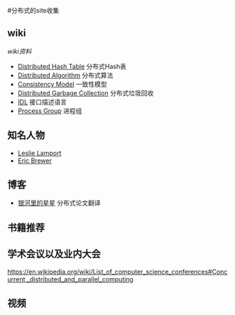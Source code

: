 #分布式的site收集

## wiki

*wiki资料*
* [Distributed Hash Table](https://en.wikipedia.org/wiki/Distributed_hash_table) 分布式Hash表
* [Distributed Algorithm](https://en.wikipedia.org/wiki/Distributed_algorithm) 分布式算法
* [Consistency Model](https://en.wikipedia.org/wiki/Consistency_model) 一致性模型
* [Distributed Garbage Collection](https://en.wikipedia.org/wiki/Distributed_garbage_collection) 分布式垃圾回收
* [IDL](https://en.wikipedia.org/wiki/Interface_description_language) 接口描述语言
* [Process Group](https://en.wikipedia.org/wiki/Process_group) 进程组

## 知名人物
* [Leslie Lamport](https://en.wikipedia.org/wiki/Leslie_Lamport)
* [Eric Brewer](https://en.wikipedia.org/wiki/Eric_Brewer_(scientist))



## 博客
* [银河里的星星](http://duanple.com/?p=170) 分布式论文翻译



## 书籍推荐



## 学术会议以及业内大会

https://en.wikipedia.org/wiki/List_of_computer_science_conferences#Concurrent,_distributed_and_parallel_computing



## 视频




